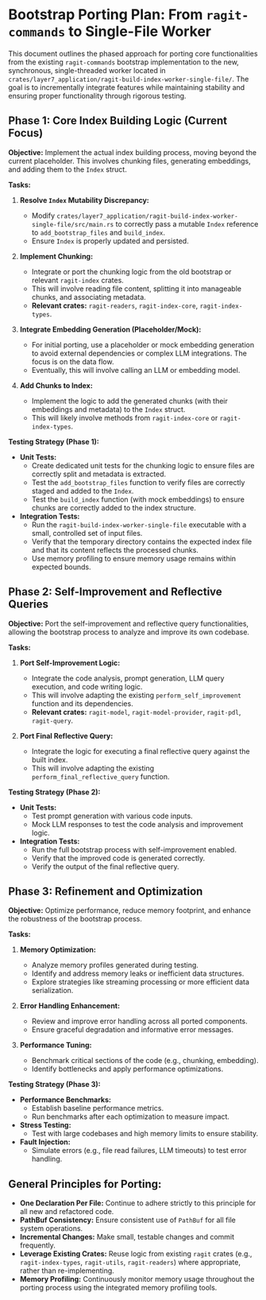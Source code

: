 # Bootstrap Porting Plan: From `ragit-commands` to Single-File Worker

This document outlines the phased approach for porting core functionalities from the existing `ragit-commands` bootstrap implementation to the new, synchronous, single-threaded worker located in `crates/layer7_application/ragit-build-index-worker-single-file/`. The goal is to incrementally integrate features while maintaining stability and ensuring proper functionality through rigorous testing.

## Phase 1: Core Index Building Logic (Current Focus)

**Objective:** Implement the actual index building process, moving beyond the current placeholder. This involves chunking files, generating embeddings, and adding them to the `Index` struct.

**Tasks:**

1.  **Resolve `Index` Mutability Discrepancy:**
    *   Modify `crates/layer7_application/ragit-build-index-worker-single-file/src/main.rs` to correctly pass a mutable `Index` reference to `add_bootstrap_files` and `build_index`.
    *   Ensure `Index` is properly updated and persisted.

2.  **Implement Chunking:**
    *   Integrate or port the chunking logic from the old bootstrap or relevant `ragit-index` crates.
    *   This will involve reading file content, splitting it into manageable chunks, and associating metadata.
    *   **Relevant crates:** `ragit-readers`, `ragit-index-core`, `ragit-index-types`.

3.  **Integrate Embedding Generation (Placeholder/Mock):**
    *   For initial porting, use a placeholder or mock embedding generation to avoid external dependencies or complex LLM integrations. The focus is on the data flow.
    *   Eventually, this will involve calling an LLM or embedding model.

4.  **Add Chunks to Index:**
    *   Implement the logic to add the generated chunks (with their embeddings and metadata) to the `Index` struct.
    *   This will likely involve methods from `ragit-index-core` or `ragit-index-types`.

**Testing Strategy (Phase 1):**

*   **Unit Tests:**
    *   Create dedicated unit tests for the chunking logic to ensure files are correctly split and metadata is extracted.
    *   Test the `add_bootstrap_files` function to verify files are correctly staged and added to the `Index`.
    *   Test the `build_index` function (with mock embeddings) to ensure chunks are correctly added to the index structure.
*   **Integration Tests:**
    *   Run the `ragit-build-index-worker-single-file` executable with a small, controlled set of input files.
    *   Verify that the temporary directory contains the expected index file and that its content reflects the processed chunks.
    *   Use memory profiling to ensure memory usage remains within expected bounds.

## Phase 2: Self-Improvement and Reflective Queries

**Objective:** Port the self-improvement and reflective query functionalities, allowing the bootstrap process to analyze and improve its own codebase.

**Tasks:**

1.  **Port Self-Improvement Logic:**
    *   Integrate the code analysis, prompt generation, LLM query execution, and code writing logic.
    *   This will involve adapting the existing `perform_self_improvement` function and its dependencies.
    *   **Relevant crates:** `ragit-model`, `ragit-model-provider`, `ragit-pdl`, `ragit-query`.

2.  **Port Final Reflective Query:**
    *   Integrate the logic for executing a final reflective query against the built index.
    *   This will involve adapting the existing `perform_final_reflective_query` function.

**Testing Strategy (Phase 2):**

*   **Unit Tests:**
    *   Test prompt generation with various code inputs.
    *   Mock LLM responses to test the code analysis and improvement logic.
*   **Integration Tests:**
    *   Run the full bootstrap process with self-improvement enabled.
    *   Verify that the improved code is generated correctly.
    *   Verify the output of the final reflective query.

## Phase 3: Refinement and Optimization

**Objective:** Optimize performance, reduce memory footprint, and enhance the robustness of the bootstrap process.

**Tasks:**

1.  **Memory Optimization:**
    *   Analyze memory profiles generated during testing.
    *   Identify and address memory leaks or inefficient data structures.
    *   Explore strategies like streaming processing or more efficient data serialization.

2.  **Error Handling Enhancement:**
    *   Review and improve error handling across all ported components.
    *   Ensure graceful degradation and informative error messages.

3.  **Performance Tuning:**
    *   Benchmark critical sections of the code (e.g., chunking, embedding).
    *   Identify bottlenecks and apply performance optimizations.

**Testing Strategy (Phase 3):**

*   **Performance Benchmarks:**
    *   Establish baseline performance metrics.
    *   Run benchmarks after each optimization to measure impact.
*   **Stress Testing:**
    *   Test with large codebases and high memory limits to ensure stability.
*   **Fault Injection:**
    *   Simulate errors (e.g., file read failures, LLM timeouts) to test error handling.

## General Principles for Porting:

*   **One Declaration Per File:** Continue to adhere strictly to this principle for all new and refactored code.
*   **PathBuf Consistency:** Ensure consistent use of `PathBuf` for all file system operations.
*   **Incremental Changes:** Make small, testable changes and commit frequently.
*   **Leverage Existing Crates:** Reuse logic from existing `ragit` crates (e.g., `ragit-index-types`, `ragit-utils`, `ragit-readers`) where appropriate, rather than re-implementing.
*   **Memory Profiling:** Continuously monitor memory usage throughout the porting process using the integrated memory profiling tools.

